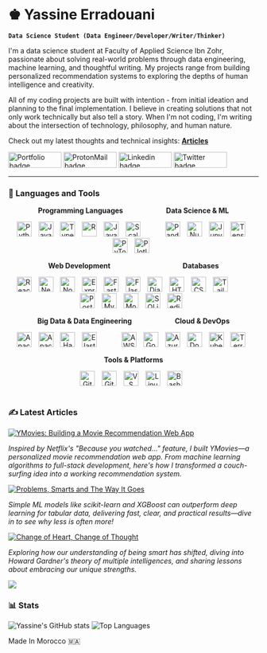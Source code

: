 # ♚ Yassine Erradouani

**`Data Science Student (Data Engineer/Developer/Writer/Thinker)`**

I'm a data science student at Faculty of Applied Science Ibn Zohr, passionate about solving real-world problems through data engineering, machine learning, and thoughtful writing. My projects range from building personalized recommendation systems to exploring the depths of human intelligence and creativity.

All of my coding projects are built with intention - from initial ideation and planning to the final implementation. I believe in creating solutions that not only work technically but also tell a story. When I'm not coding, I'm writing about the intersection of technology, philosophy, and human nature.

Check out my latest thoughts and technical insights: **[Articles](https://yerradouani.me/articles)**

   <p align="left">
      <a href="https://yerradouani.me"><img src="https://img.shields.io/badge/portfolio-%23FF0000.svg?&style=for-the-badge&logo=reverbnation&logoColor=white" height=32 width=107 alt="Portfolio badge"></a> 
      <a href="mailto:yassine.erradouani@protonmail.com"><img src="https://img.shields.io/badge/ProtonMail-%23fd1745.svg?&style=for-the-badge&logo=protonmail&logoColor=white" height=32 width=107 alt="ProtonMail badge"></a> 
      <a href="https://www.linkedin.com/in/yassine-erradouani/"><img src="https://img.shields.io/badge/linkedin-%230064e7.svg?&style=for-the-badge&logo=linkedin&logoColor=white" height=32 width=107 alt="Linkedin badge"></a> 
      <a href="https://x.com/erradouanii"><img src="https://img.shields.io/badge/twitter-%231DA1F2.svg?&style=for-the-badge&logo=twitter&logoColor=white" height=32 width=107 alt="Twitter badge"></a>

---

### 🧰 Languages and Tools

<div align="center">

**Programming Languages** &nbsp;&nbsp;&nbsp;&nbsp;&nbsp;&nbsp;&nbsp;&nbsp;&nbsp;&nbsp;&nbsp;&nbsp;&nbsp;&nbsp;&nbsp;&nbsp;&nbsp;&nbsp;&nbsp;&nbsp; **Data Science & ML**

<img alt="Python" width="30px" style="padding-right:10px;" src="https://cdn.jsdelivr.net/gh/devicons/devicon/icons/python/python-plain.svg" />
<img alt="JavaScript" width="30px" style="padding-right:10px;" src="https://cdn.jsdelivr.net/gh/devicons/devicon/icons/javascript/javascript-plain.svg" />
<img alt="TypeScript" width="30px" style="padding-right:10px;" src="https://cdn.jsdelivr.net/gh/devicons/devicon/icons/typescript/typescript-plain.svg" />
<img alt="R" width="30px" style="padding-right:10px;" src="https://cdn.jsdelivr.net/gh/devicons/devicon/icons/r/r-original.svg" />
<img alt="Java" width="30px" style="padding-right:10px;" src="https://cdn.jsdelivr.net/gh/devicons/devicon/icons/java/java-original.svg" />
<img alt="Scala" width="30px" style="padding-right:10px;" src="https://cdn.jsdelivr.net/gh/devicons/devicon/icons/scala/scala-original.svg" />
&nbsp;&nbsp;&nbsp;&nbsp;&nbsp;&nbsp;&nbsp;&nbsp;
<img alt="Pandas" width="30px" style="padding-right:10px;" src="https://cdn.jsdelivr.net/gh/devicons/devicon/icons/pandas/pandas-original.svg" />
<img alt="NumPy" width="30px" style="padding-right:10px;" src="https://cdn.jsdelivr.net/gh/devicons/devicon/icons/numpy/numpy-original.svg" />
<img alt="Jupyter" width="30px" style="padding-right:10px;" src="https://cdn.jsdelivr.net/gh/devicons/devicon/icons/jupyter/jupyter-original.svg" />
<img alt="TensorFlow" width="30px" style="padding-right:10px;" src="https://cdn.jsdelivr.net/gh/devicons/devicon/icons/tensorflow/tensorflow-original.svg" />
<img alt="PyTorch" width="30px" style="padding-right:10px;" src="https://cdn.jsdelivr.net/gh/devicons/devicon/icons/pytorch/pytorch-original.svg" />
<img alt="Plotly" width="30px" style="padding-right:10px;" src="https://cdn.jsdelivr.net/gh/devicons/devicon/icons/plotly/plotly-original.svg" />

**Web Development** &nbsp;&nbsp;&nbsp;&nbsp;&nbsp;&nbsp;&nbsp;&nbsp;&nbsp;&nbsp;&nbsp;&nbsp;&nbsp;&nbsp;&nbsp;&nbsp;&nbsp;&nbsp;&nbsp;&nbsp;&nbsp;&nbsp;&nbsp;&nbsp;&nbsp;&nbsp;&nbsp;&nbsp;&nbsp;&nbsp;&nbsp;&nbsp;&nbsp;&nbsp;&nbsp; **Databases**

<img alt="React" width="30px" style="padding-right:10px;" src="https://cdn.jsdelivr.net/gh/devicons/devicon/icons/react/react-original.svg" />
<img alt="Next.js" width="30px" style="padding-right:10px;" src="https://cdn.jsdelivr.net/gh/devicons/devicon/icons/nextjs/nextjs-original.svg" />
<img alt="NodeJS" width="30px" style="padding-right:10px;" src="https://cdn.jsdelivr.net/gh/devicons/devicon/icons/nodejs/nodejs-original.svg" />
<img alt="Express" width="30px" style="padding-right:10px;" src="https://cdn.jsdelivr.net/gh/devicons/devicon/icons/express/express-original.svg" />
<img alt="FastAPI" width="30px" style="padding-right:10px;" src="https://cdn.jsdelivr.net/gh/devicons/devicon/icons/fastapi/fastapi-original.svg" />
<img alt="Flask" width="30px" style="padding-right:10px;" src="https://cdn.jsdelivr.net/gh/devicons/devicon/icons/flask/flask-original.svg" />
<img alt="Django" width="30px" style="padding-right:10px;" src="https://cdn.jsdelivr.net/gh/devicons/devicon/icons/django/django-plain.svg" />
<img alt="HTML" width="30px" style="padding-right:10px;" src="https://cdn.jsdelivr.net/gh/devicons/devicon/icons/html5/html5-plain.svg" />
<img alt="CSS" width="30px" style="padding-right:10px;" src="https://cdn.jsdelivr.net/gh/devicons/devicon/icons/css3/css3-plain.svg" />
<img alt="Tailwind CSS" width="30px" style="padding-right:10px;" src="https://icon.icepanel.io/Technology/svg/Tailwind-CSS.svg" />
&nbsp;&nbsp;&nbsp;&nbsp;&nbsp;&nbsp;&nbsp;&nbsp;
<img alt="PostgreSQL" width="30px" style="padding-right:10px;" src="https://cdn.jsdelivr.net/gh/devicons/devicon/icons/postgresql/postgresql-original.svg" />
<img alt="MySQL" width="30px" style="padding-right:10px;" src="https://cdn.jsdelivr.net/gh/devicons/devicon/icons/mysql/mysql-original.svg" />
<img alt="MongoDB" width="30px" style="padding-right:10px;" src="https://cdn.jsdelivr.net/gh/devicons/devicon/icons/mongodb/mongodb-original.svg" />
<img alt="SQLite" width="30px" style="padding-right:10px;" src="https://cdn.jsdelivr.net/gh/devicons/devicon/icons/sqlite/sqlite-original.svg" />
<img alt="Redis" width="30px" style="padding-right:10px;" src="https://cdn.jsdelivr.net/gh/devicons/devicon/icons/redis/redis-original.svg" />

**Big Data & Data Engineering** &nbsp;&nbsp;&nbsp;&nbsp;&nbsp;&nbsp;&nbsp;&nbsp;&nbsp;&nbsp;&nbsp;&nbsp;&nbsp;&nbsp;&nbsp;&nbsp;&nbsp;&nbsp;&nbsp;&nbsp; **Cloud & DevOps**

<img alt="Apache Spark" width="30px" style="padding-right:10px;" src="https://cdn.jsdelivr.net/gh/devicons/devicon/icons/apachespark/apachespark-original.svg" />
<img alt="Apache Kafka" width="30px" style="padding-right:10px;" src="https://cdn.jsdelivr.net/gh/devicons/devicon/icons/apachekafka/apachekafka-original.svg" />
<img alt="Hadoop" width="30px" style="padding-right:10px;" src="https://cdn.jsdelivr.net/gh/devicons/devicon/icons/hadoop/hadoop-original.svg" />
<img alt="Elasticsearch" width="30px" style="padding-right:10px;" src="https://cdn.jsdelivr.net/gh/devicons/devicon/icons/elasticsearch/elasticsearch-original.svg" />
&nbsp;&nbsp;&nbsp;&nbsp;&nbsp;&nbsp;&nbsp;&nbsp;
<img alt="AWS" width="30px" style="padding-right:10px;" src="https://icon.icepanel.io/Technology/png-shadow-512/AWS.png" />
<img alt="Google Cloud" width="30px" style="padding-right:10px;" src="https://cdn.jsdelivr.net/gh/devicons/devicon/icons/googlecloud/googlecloud-original.svg" />
<img alt="Azure" width="30px" style="padding-right:10px;" src="https://cdn.jsdelivr.net/gh/devicons/devicon/icons/azure/azure-original.svg" />
<img alt="Docker" width="30px" style="padding-right:10px;" src="https://cdn.jsdelivr.net/gh/devicons/devicon/icons/docker/docker-original.svg" />
<img alt="Kubernetes" width="30px" style="padding-right:10px;" src="https://cdn.jsdelivr.net/gh/devicons/devicon/icons/kubernetes/kubernetes-plain.svg" />
<img alt="Terraform" width="30px" style="padding-right:10px;" src="https://cdn.jsdelivr.net/gh/devicons/devicon/icons/terraform/terraform-original.svg" />

**Tools & Platforms**

<img alt="Git" width="30px" style="padding-right:10px;" src="https://cdn.jsdelivr.net/gh/devicons/devicon/icons/git/git-original.svg" />
<img alt="GitHub" width="30px" style="padding-right:10px;" src="https://cdn.jsdelivr.net/gh/devicons/devicon/icons/github/github-original.svg" />
<img alt="VS Code" width="30px" style="padding-right:10px;" src="https://cdn.jsdelivr.net/gh/devicons/devicon/icons/vscode/vscode-original.svg" />
<img alt="Linux" width="30px" style="padding-right:10px;" src="https://cdn.jsdelivr.net/gh/devicons/devicon/icons/linux/linux-original.svg" />
<img alt="Bash" width="30px" style="padding-right:10px;" src="https://cdn.jsdelivr.net/gh/devicons/devicon/icons/bash/bash-original.svg" />

</div>

#

### ✍️ Latest Articles

<!-- BEGIN ARTICLE-CARDS -->
[![YMovies: Building a Movie Recommendation Web App](https://img.shields.io/badge/YMovies-Building%20a%20Movie%20Recommendation%20Web%20App-blue?style=for-the-badge&logo=youtube&logoColor=white)](https://yerradouani.me/articles/ymovies-web-app)

*Inspired by Netflix's "Because you watched..." feature, I built YMovies—a personalized movie recommendation web app. From machine learning algorithms to full-stack development, here's how I transformed a couch-surfing idea into a working recommendation system.*

[![Problems, Smarts and The Way It Goes](https://img.shields.io/badge/ML%20Insights-Problems%2C%20Smarts%20and%20The%20Way%20It%20Goes-orange?style=for-the-badge&logo=tensorflow&logoColor=white)](https://yerradouani.me/articles/problems-smarts-and-the-way-it-goes)

*Simple ML models like scikit-learn and XGBoost can outperform deep learning for tabular data, delivering fast, clear, and practical results—dive in to see why less is often more!*

[![Change of Heart, Change of Thought](https://img.shields.io/badge/Philosophy-Change%20of%20Heart%2C%20Change%20of%20Thought-red?style=for-the-badge&logo=lightbulb&logoColor=white)](https://yerradouani.me/articles/change-of-heart-change-of-thought)

*Exploring how our understanding of being smart has shifted, diving into Howard Gardner's theory of multiple intelligences, and sharing lessons about embracing our unique strengths.*

<!-- END ARTICLE-CARDS -->

[<img src="https://custom-icon-badges.demolab.com/badge/-Read%20More%20Articles-red?style=for-the-badge&logo=book&logoColor=white"/>](https://yerradouani.me/articles)

### 📊 Stats

![Yassine's GitHub stats](https://github-readme-stats.vercel.app/api?username=yassnemo&show_icons=true&theme=gruvbox)
![Top Languages](https://github-readme-stats.vercel.app/api/top-langs/?username=yassnemo&layout=compact&theme=gruvbox&langs_count=8&card_width=495)
<!-- ![GitHub Streak](https://streak-stats.demolab.com?user=yerradouani&theme=gruvbox&border_radius=4.5) -->


Made In Morocco 🇲🇦
